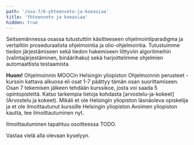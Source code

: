 ```yaml
---
path: '/osa-7/6-yhteenveto-ja-koeasiaa'
title: 'Yhteenveto ja koeasiaa'
hidden: true
---
```



Seitsemännessa osassa tutustuttiin käsitteeseen ohjelmointiparadigma ja vertailtiin proseduraalista ohjelmointia ja olio-ohjelmointia.  Tutustuimme tiedon järjestämiseen sekä tiedon hakemiseen liittyviin algoritmeihin (valintajärjestäminen, binäärihaku) sekä harjoittelimme ohjelmien automaattista testaamista.

**Huom!** Ohjelmoinnin MOOCin Helsingin yliopiston Ohjelmoinnin perusteet -kurssin kattava alkuosa eli osat 1-7 päättyy tämän osan suorittamiseen. Osan 7 tekemisen jälkeen tehdään kurssikoe, josta voi saada 5 opintopistettä. Katso tarkempia tietoja kohdasta [arvostelu-ja-kokeet](Arvostelu ja kokeet). Mikäli et ole Helsingin yliopiston läsnäoleva opiskelija ja et ole ilmoittautunut kurssille Helsingin yliopiston Avoimen yliopiston kautta, tee ilmoittautuminen nyt.

Ilmoittautuminen tapahtuu osoitteessa TODO.

Vastaa vielä alla olevaan kyselyyn.

<quiznator id='5c64220d017ffc13eddcc9d4'></quiznator>
